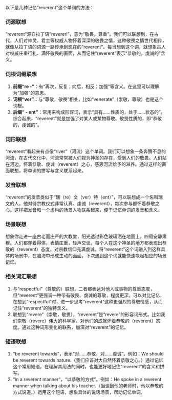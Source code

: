 以下是几种记忆“reverent”这个单词的方法：

### 词源联想
“reverent”源自拉丁语“revereri”，意为“敬畏，尊重”。我们可以联想到，在古代，人们对神灵、君主等权威人物怀着深深的敬畏之情，这种敬畏之情世代相传，就像从拉丁语的词源一路传承到现在的“reverent”。每当想到这个词，就想象古人对权威庄重行礼、满怀敬畏的画面，从而记住“reverent”表示“恭敬的，虔诚的”含义。

### 词根词缀联想
1. **前缀“re -”**：有“再次，反复；向后，相反；加强”等含义。在这里可以理解为“加强”的意思。
2. **词根“ver”**：与“尊敬，敬畏”相关，比如“venerate”（崇敬，尊敬）也是这个词根。
3. **后缀“ - ent”**：常用来构成形容词，表示“具有……性质的，处于……状态的”。
综合起来，“reverent”就是加强了对某人或某物尊敬、敬畏性质的，即“恭敬的，虔诚的”。

### 词形联想
“reverent”看起来有点像“river”（河流）这个单词。我们可以想象一条奔腾不息的河流，在古代文化中，河流常常被人们视为神圣的存在，受到人们的敬畏。人们站在河边，怀着恭敬、虔诚（reverent）之心，感恩河流给予的滋养。通过这样的画面联想，将单词的拼写与含义联系起来。

### 发音联想
“reverent”的发音类似于“瑞（re）文（ver）特（ent）”，可以联想成一个名叫瑞文的人，他对待宗教仪式非常认真、虔诚（reverent），每次参与都怀着恭敬之心。这样把发音和一个虚构的场景人物联系起来，便于记忆单词的发音和含义。

### 场景联想
想象你走进一座古老而庄严的大教堂，阳光透过彩色玻璃洒在地面上，四周安静肃穆。人们都穿着得体，表情庄重，轻声交谈。每个人在这个神圣的地方都表现出恭敬的（reverent）态度，对宗教信仰充满虔诚。将“reverent”这个词融入到这样具体的场景中，在脑海中形成生动的画面，下次遇到这个词就能快速唤起相应的场景记忆。

### 相关词汇联想
1. 与“respectful”（尊敬的）联想，二者都表达对他人或事物的尊重态度，但“reverent”更强调一种带有敬畏、虔诚的尊敬，程度更深。可以对比记忆，在想到“respectful”时，进一步思考“reverent”这种更强烈的尊敬情感，从而记住“reverent”的独特含义。
2. 联想到“revere”（崇敬，敬畏），“reverent”是“revere”的形容词形式。比如我们崇敬（revere）伟大的科学家，对他们的成就怀着恭敬的（reverent）态度。通过这种词形变化的联系，加深对“reverent”的记忆。

### 短语联想
1. “be reverent towards”，表示“对……恭敬，对……虔诚”。例如：We should be reverent towards nature.（我们应该对大自然怀着恭敬之心。）通过记忆这个常用短语，在理解其用法的同时，也能更好地记住“reverent”的含义和拼写。
2. “in a reverent manner”，“以恭敬的方式”。例如：He spoke in a reverent manner when talking about his teacher.（当谈到他的老师时，他以恭敬的方式说道。）运用这个短语，想象具体的说话场景，帮助记忆单词。 